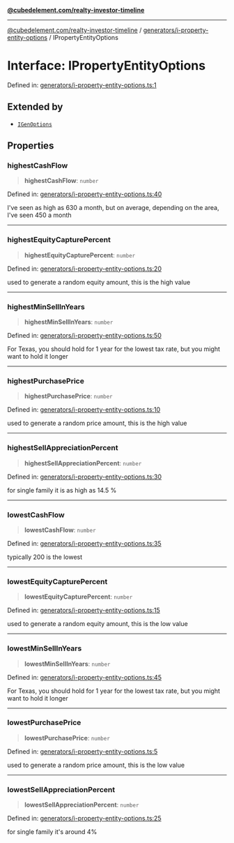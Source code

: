 [**@cubedelement.com/realty-investor-timeline**](../../../index.md)

---

[@cubedelement.com/realty-investor-timeline](../../../modules.md) / [generators/i-property-entity-options](../index.md) / IPropertyEntityOptions

# Interface: IPropertyEntityOptions

Defined in: [generators/i-property-entity-options.ts:1](https://github.com/kvernon/realty-investor-timeline/blob/cec7f590aef4aded8ee94008f5b37aa0db4daadd/src/generators/i-property-entity-options.ts#L1)

## Extended by

- [`IGenOptions`](../../../time/simulate/interfaces/IGenOptions.md)

## Properties

### highestCashFlow

> **highestCashFlow**: `number`

Defined in: [generators/i-property-entity-options.ts:40](https://github.com/kvernon/realty-investor-timeline/blob/cec7f590aef4aded8ee94008f5b37aa0db4daadd/src/generators/i-property-entity-options.ts#L40)

I've seen as high as 630 a month, but on average, depending on the area, I've seen 450 a month

---

### highestEquityCapturePercent

> **highestEquityCapturePercent**: `number`

Defined in: [generators/i-property-entity-options.ts:20](https://github.com/kvernon/realty-investor-timeline/blob/cec7f590aef4aded8ee94008f5b37aa0db4daadd/src/generators/i-property-entity-options.ts#L20)

used to generate a random equity amount, this is the high value

---

### highestMinSellInYears

> **highestMinSellInYears**: `number`

Defined in: [generators/i-property-entity-options.ts:50](https://github.com/kvernon/realty-investor-timeline/blob/cec7f590aef4aded8ee94008f5b37aa0db4daadd/src/generators/i-property-entity-options.ts#L50)

For Texas, you should hold for 1 year for the lowest tax rate, but you might want to hold it longer

---

### highestPurchasePrice

> **highestPurchasePrice**: `number`

Defined in: [generators/i-property-entity-options.ts:10](https://github.com/kvernon/realty-investor-timeline/blob/cec7f590aef4aded8ee94008f5b37aa0db4daadd/src/generators/i-property-entity-options.ts#L10)

used to generate a random price amount, this is the high value

---

### highestSellAppreciationPercent

> **highestSellAppreciationPercent**: `number`

Defined in: [generators/i-property-entity-options.ts:30](https://github.com/kvernon/realty-investor-timeline/blob/cec7f590aef4aded8ee94008f5b37aa0db4daadd/src/generators/i-property-entity-options.ts#L30)

for single family it is as high as 14.5 %

---

### lowestCashFlow

> **lowestCashFlow**: `number`

Defined in: [generators/i-property-entity-options.ts:35](https://github.com/kvernon/realty-investor-timeline/blob/cec7f590aef4aded8ee94008f5b37aa0db4daadd/src/generators/i-property-entity-options.ts#L35)

typically 200 is the lowest

---

### lowestEquityCapturePercent

> **lowestEquityCapturePercent**: `number`

Defined in: [generators/i-property-entity-options.ts:15](https://github.com/kvernon/realty-investor-timeline/blob/cec7f590aef4aded8ee94008f5b37aa0db4daadd/src/generators/i-property-entity-options.ts#L15)

used to generate a random equity amount, this is the low value

---

### lowestMinSellInYears

> **lowestMinSellInYears**: `number`

Defined in: [generators/i-property-entity-options.ts:45](https://github.com/kvernon/realty-investor-timeline/blob/cec7f590aef4aded8ee94008f5b37aa0db4daadd/src/generators/i-property-entity-options.ts#L45)

For Texas, you should hold for 1 year for the lowest tax rate, but you might want to hold it longer

---

### lowestPurchasePrice

> **lowestPurchasePrice**: `number`

Defined in: [generators/i-property-entity-options.ts:5](https://github.com/kvernon/realty-investor-timeline/blob/cec7f590aef4aded8ee94008f5b37aa0db4daadd/src/generators/i-property-entity-options.ts#L5)

used to generate a random price amount, this is the low value

---

### lowestSellAppreciationPercent

> **lowestSellAppreciationPercent**: `number`

Defined in: [generators/i-property-entity-options.ts:25](https://github.com/kvernon/realty-investor-timeline/blob/cec7f590aef4aded8ee94008f5b37aa0db4daadd/src/generators/i-property-entity-options.ts#L25)

for single family it's around 4%

